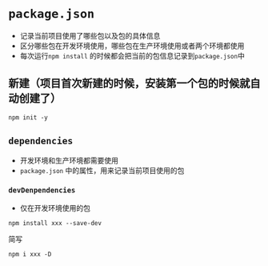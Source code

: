 # `package.json`

* 记录当前项目使用了哪些包以及包的具体信息
* 区分哪些包在开发环境使用，哪些包在生产环境使用或者两个环境都使用
* 每次运行`npm install` 的时候都会把当前的包信息记录到`package.json`中

## 新建（项目首次新建的时候，安装第一个包的时候就自动创建了）
```
npm init -y
```
## `dependencies`
* 开发环境和生产环境都需要使用
* `package.json` 中的属性，用来记录当前项目使用的包
### `devDenpendencies`
* 仅在开发环境使用的包
```
npm install xxx --save-dev
```
简写
```
npm i xxx -D
```